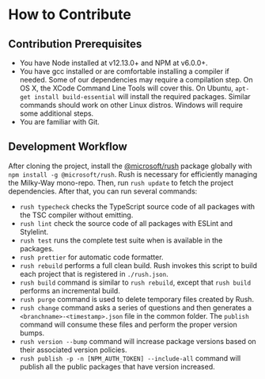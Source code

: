 # How to Contribute

## Contribution Prerequisites

- You have Node installed at v12.13.0+ and NPM at v6.0.0+.
- You have gcc installed or are comfortable installing a compiler if needed. Some of our dependencies may require a compilation step. On OS X, the XCode Command Line Tools will cover this. On Ubuntu, `apt-get install build-essential` will install the required packages. Similar commands should work on other Linux distros. Windows will require some additional steps.
- You are familiar with Git.

## Development Workflow

After cloning the project, install the [@microsoft/rush][rush-url] package globally with `npm install -g @microsoft/rush`. Rush is necessary for efficiently managing the Milky-Way mono-repo. Then, run `rush update` to fetch the project dependencies. After that, you can run several commands:

- `rush typecheck` checks the TypeScript source code of all packages with the TSC compiler without emitting.
- `rush lint` check the source code of all packages with ESLint and Stylelint.
- `rush test` runs the complete test suite when is available in the packages.
- `rush prettier` for automatic code formatter.
- `rush rebuild` performs a full clean build. Rush invokes this script to build each project that is registered in `./rush.json`.
- `rush build` command is similar to `rush rebuild`, except that `rush build` performs an incremental build.
- `rush purge` command is used to delete temporary files created by Rush.
- `rush change` command asks a series of questions and then generates a `<branchname>-<timestamp>.json` file in the common folder. The `publish` command will consume these files and perform the proper version bumps.
- `rush version --bump` command will increase package versions based on their associated version policies.
- `rush publish -p -n [NPM_AUTH_TOKEN] --include-all` command will publish all the public packages that have version increased.

[rush-url]: https://rushjs.io/
